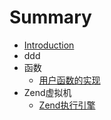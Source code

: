 # Summary

* [Introduction](README.md)
* ddd
* 函数
   * [用户函数的实现](yong_hu_han_shu_de_shi_xian.md)
* Zend虚拟机
   * [Zend执行引擎](zend_executor.md)

